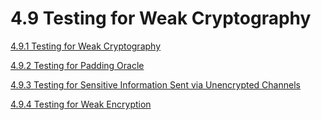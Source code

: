 # 4.9 Testing for Weak Cryptography

[4.9.1 Testing for Weak Cryptography](01-Testing_for_Weak_SSL_TLS_Ciphers_Insufficient_Transport_Layer_Protection.md)

[4.9.2 Testing for Padding Oracle](02-Testing_for_Padding_Oracle.md)

[4.9.3 Testing for Sensitive Information Sent via Unencrypted Channels](03-Testing_for_Sensitive_Information_Sent_via_Unencrypted_Channels.md)

[4.9.4 Testing for Weak Encryption](04-Testing_for_Weak_Encryption.md)
